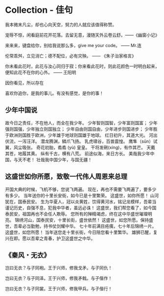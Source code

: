 # Collection - 佳句

我本微末凡尘，却也心向天空，努力的人就应该值得称赞。

宠辱不惊，闲看庭前花开花落。去留无意，漫随天外云卷云舒。——《幽窗小记》

来来来，键盘给你，别给我说那么多，give me your code。 —— Mr.连

伦常乖舛，立见消亡；德不配位，必有灾殃。 —— 《朱子治家格言》

你未看此花时，此花与汝心同归于寂；你来看此花时，则此花颜色一时明白起来，便知此花不在你的心外。 —— 王阳明

因你看见，所以存在

喜欢你追你，是我的事儿。有没有感觉，是你的事！

## 少年中国说

故今日之责任，不在他人，而全在我少年。
少年智则国智，少年富则国富；
少年强则国强，少年独立则国独立；
少年自由则国自由，少年进步则国进步；
少年胜于欧洲则国胜于欧洲，少年雄于地球则国雄于地球。
红日初升，其道大光。
河出伏流，一泻汪洋。
潜龙腾渊，鳞爪飞扬。
乳虎啸谷，百兽震惶。
鹰隼（sǔn）试翼，风尘吸张。
奇花初胎，矞矞 (yù) 皇皇。
干将发硎(xíng)，有作其芒。
天戴其苍，地履其黄。
纵有千古，横有八荒。
前途似海，来日方长。
美哉我少年中国，与天不老！
壮哉我中国少年，与国无疆！

## 这盛世如你所愿，致敬一代伟人周恩来总理

开国大典的时候，飞机不够，您说飞两遍。
现在，再也不需要飞两遍了，要多少有多少。
当年送你的十里长安街，如今已是十里繁荣。
这盛世，如你所愿！
山河犹在，国泰民安。
生为华夏人，冠以炎黄姓，饮得黄河水，铭记龙模样，吾辈当谨记历史，自强不息，犯我中华者，虽远必诛！
这盛世，我们帮您看了，如今国泰民安，祖国再也不会任人欺辱。
您所有的殚精竭虑，终在这中华盛世璀璨明亮。
锦绣河山，国泰民安，十里长街，盛世依然！
这盛世，如您所愿。保持盛世，吾辈必当勤勉，持书仗剑耀中华。
七十年前满目疮痍，七十年后锦绣一片。
这盛世，如您所愿！
当年送您走十里长街，今日陪您看十里繁华。
雄狮已醒，复兴在即。愿以吾辈之青春，护卫这盛世之中华。

## 《秦风・无衣》

岂曰无衣？与子同袍。王于兴师，修我戈矛。与子同仇！

岂曰无衣？与子同泽。王于兴师，修我矛戟。与子偕作！

岂曰无衣？与子同裳。王于兴师，修我甲兵。与子偕行！

